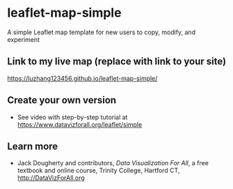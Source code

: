# leaflet-map-simple
A simple Leaflet map template for new users to copy, modify, and experiment

## Link to my live map (replace with link to your site)

https://luzhang123456.github.io/leaflet-map-simple/

## Create your own version
- See video with step-by-step tutorial at https://www.datavizforall.org/leaflet/simple

## Learn more
- Jack Dougherty and contributors, *Data Visualization For All*, a free textbook and online course, Trinity College, Hartford CT, http://DataVizForAll.org
